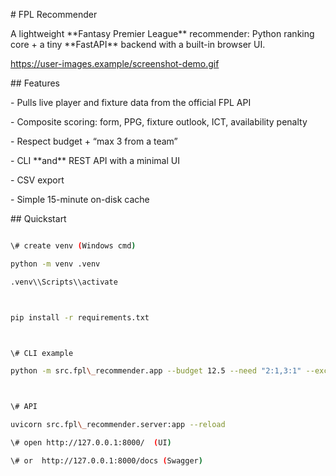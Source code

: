 \# FPL Recommender



A lightweight \*\*Fantasy Premier League\*\* recommender: Python ranking core + a tiny \*\*FastAPI\*\* backend with a built-in browser UI.



https://user-images.example/screenshot-demo.gif  <!-- (optional) replace with a GIF later) -->



\## Features

\- Pulls live player and fixture data from the official FPL API

\- Composite scoring: form, PPG, fixture outlook, ICT, availability penalty

\- Respect budget + “max 3 from a team”

\- CLI \*\*and\*\* REST API with a minimal UI

\- CSV export

\- Simple 15-minute on-disk cache



\## Quickstart



```bash

\# create venv (Windows cmd)

python -m venv .venv

.venv\\Scripts\\activate



pip install -r requirements.txt



\# CLI example

python -m src.fpl\_recommender.app --budget 12.5 --need "2:1,3:1" --exclude "" --max-from-team 3



\# API

uvicorn src.fpl\_recommender.server:app --reload

\# open http://127.0.0.1:8000/  (UI)

\# or  http://127.0.0.1:8000/docs (Swagger)



